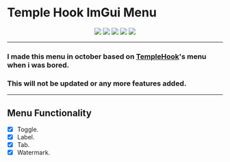 # Temple Hook ImGui Menu

<p align="center">
  <img src="https://img.shields.io/badge/C%2B%2B-00599C?style=for-the-badge&logo=c%2B%2B&logoColor=white">
  <img src="https://img.shields.io/badge/Visual_Studio-5C2D91?style=for-the-badge&logo=visual%20studio&logoColor=white">
  <img src="https://img.shields.io/badge/Windows-0078D6?style=for-the-badge&logo=windows&logoColor=white">
  <img src="https://img.shields.io/badge/license-GPL_3.0-blue?style=for-the-badge&logo=&logoColor=whit">
  <img src="https://img.shields.io/badge/ImGui-lightblue?style=for-the-badge&logo=&logoColor=whit">
</p>

----------------------------------
### I made this menu in october based on [TempleHook](https://github.com/notbemji/templehook)'s menu when i was bored.
### This will not be updated or any more features added.
----------------------------------

## Menu Functionality
- [x] Toggle.
- [x] Label.
- [x] Tab.
- [x] Watermark.
